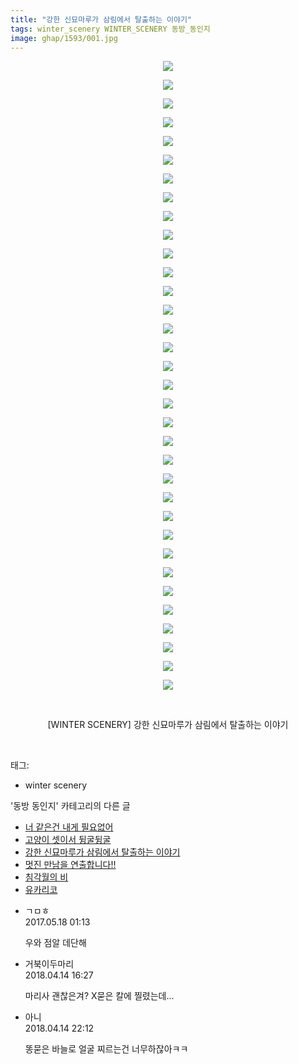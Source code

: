 ```yaml
---
title: "강한 신묘마루가 삼림에서 탈출하는 이야기"
tags: winter_scenery WINTER_SCENERY 동방_동인지
image: ghap/1593/001.jpg
---
```

<div class="article">
<p style="text-align: center; clear: none; float: none;"><img src="{{ site.nasurl }}/ghap/1593/001.jpg"/></p>
<p style="text-align: center; clear: none; float: none;"><img src="{{ site.nasurl }}/ghap/1593/002.jpg"/></p>
<p style="text-align: center; clear: none; float: none;"><img src="{{ site.nasurl }}/ghap/1593/003.jpg"/></p>
<p style="text-align: center; clear: none; float: none;"><img src="{{ site.nasurl }}/ghap/1593/004.jpg"/></p>
<p style="text-align: center; clear: none; float: none;"><img src="{{ site.nasurl }}/ghap/1593/005.jpg"/></p>
<p style="text-align: center; clear: none; float: none;"><img src="{{ site.nasurl }}/ghap/1593/006.jpg"/></p>
<p style="text-align: center; clear: none; float: none;"><img src="{{ site.nasurl }}/ghap/1593/007.jpg"/></p>
<p style="text-align: center; clear: none; float: none;"><img src="{{ site.nasurl }}/ghap/1593/008.jpg"/></p>
<p style="text-align: center; clear: none; float: none;"><img src="{{ site.nasurl }}/ghap/1593/009.jpg"/></p>
<p style="text-align: center; clear: none; float: none;"><img src="{{ site.nasurl }}/ghap/1593/010.jpg"/></p>
<p style="text-align: center; clear: none; float: none;"><img src="{{ site.nasurl }}/ghap/1593/011.jpg"/></p>
<p style="text-align: center; clear: none; float: none;"><img src="{{ site.nasurl }}/ghap/1593/012.jpg"/></p>
<p style="text-align: center; clear: none; float: none;"><img src="{{ site.nasurl }}/ghap/1593/013.jpg"/></p>
<p style="text-align: center; clear: none; float: none;"><img src="{{ site.nasurl }}/ghap/1593/014.jpg"/></p>
<p style="text-align: center; clear: none; float: none;"><img src="{{ site.nasurl }}/ghap/1593/015.jpg"/></p>
<p style="text-align: center; clear: none; float: none;"><img src="{{ site.nasurl }}/ghap/1593/016.jpg"/></p>
<p style="text-align: center; clear: none; float: none;"><img src="{{ site.nasurl }}/ghap/1593/017.jpg"/></p>
<p style="text-align: center; clear: none; float: none;"><img src="{{ site.nasurl }}/ghap/1593/018.jpg"/></p>
<p style="text-align: center; clear: none; float: none;"><img src="{{ site.nasurl }}/ghap/1593/019.jpg"/></p>
<p style="text-align: center; clear: none; float: none;"><img src="{{ site.nasurl }}/ghap/1593/020.jpg"/></p>
<p style="text-align: center; clear: none; float: none;"><img src="{{ site.nasurl }}/ghap/1593/021.jpg"/></p>
<p style="text-align: center; clear: none; float: none;"><img src="{{ site.nasurl }}/ghap/1593/022.jpg"/></p>
<p style="text-align: center; clear: none; float: none;"><img src="{{ site.nasurl }}/ghap/1593/023.jpg"/></p>
<p style="text-align: center; clear: none; float: none;"><img src="{{ site.nasurl }}/ghap/1593/024.jpg"/></p>
<p style="text-align: center; clear: none; float: none;"><img src="{{ site.nasurl }}/ghap/1593/025.jpg"/></p>
<p style="text-align: center; clear: none; float: none;"><img src="{{ site.nasurl }}/ghap/1593/026.jpg"/></p>
<p style="text-align: center; clear: none; float: none;"><img src="{{ site.nasurl }}/ghap/1593/027.jpg"/></p>
<p style="text-align: center; clear: none; float: none;"><img src="{{ site.nasurl }}/ghap/1593/028.jpg"/></p>
<p style="text-align: center; clear: none; float: none;"><img src="{{ site.nasurl }}/ghap/1593/029.jpg"/></p>
<p style="text-align: center; clear: none; float: none;"><img src="{{ site.nasurl }}/ghap/1593/030.jpg"/></p>
<p style="text-align: center; clear: none; float: none;"><img src="{{ site.nasurl }}/ghap/1593/031.jpg"/></p>
<p style="text-align: center; clear: none; float: none;"><img src="{{ site.nasurl }}/ghap/1593/032.jpg"/></p>
<p style="text-align: center; clear: none; float: none;"><img src="{{ site.nasurl }}/ghap/1593/033.jpg"/></p>
<p style="text-align: center; clear: none; float: none;"><img src="{{ site.nasurl }}/ghap/1593/034.jpg"/></p>
<p style="text-align: center; clear: none; float: none;"><br/></p>
<p style="text-align: center; clear: none; float: none;">[WINTER SCENERY] 강한 신묘마루가 삼림에서 탈출하는 이야기</p>
<p><br/></p>
</div><div class="tagTrail">
<p>태그: </p>
<ul>
<li>winter scenery</li>
</ul>
</div><div class="another">
<p>'동방 동인지' 카테고리의 다른 글</p>
<ul>
<li><a href="/2016-08-15-ghap_1596">너 같은건 내게 필요없어</a></li>
<li><a href="/2016-08-15-ghap_1594">고양이 셋이서 뒹굴뒹굴</a></li>
<li><a href="/2016-08-15-ghap_1593">강한 신묘마루가 삼림에서 탈출하는 이야기</a></li>
<li><a href="/2016-08-15-ghap_1592">멋진 만남을 연출합니다!!</a></li>
<li><a href="/2016-08-15-ghap_1591">침각월의 비</a></li>
<li><a href="/2016-08-15-ghap_1590">유카리코</a></li>
</ul>
</div><div class="cb_module cb_fluid">
<div class="cb_wrt cb_profile">
<div class="comment">
<ul>
<li class="cb_thumb_off" id="comment14991788">
<div class="cb_comment_area">
<div class="cb_info_area">
<div class="cb_section">
<span class="cb_nick_name">ㄱㅁㅎ</span>
</div>
<div class="cb_section">
<span class="cb_date">2017.05.18 01:13 </span>
</div>
</div>
<div class="cb_dsc_comment">
<p class="cb_dsc">
											우와 점알 데단해
										</p>
</div>
</div></li>
<li class="cb_thumb_off" id="comment15238951">
<div class="cb_comment_area">
<div class="cb_info_area">
<div class="cb_section">
<span class="cb_nick_name">거북이두마리</span>
</div>
<div class="cb_section">
<span class="cb_date">2018.04.14 16:27 </span>
</div>
</div>
<div class="cb_dsc_comment">
<p class="cb_dsc">
											마리사 괜찮은겨? X묻은 칼에 찔렸는데...
										</p>
</div>
</div></li>
<li class="cb_thumb_off" id="comment15239034">
<div class="cb_comment_area">
<div class="cb_info_area">
<div class="cb_section">
<span class="cb_nick_name">아니</span>
</div>
<div class="cb_section">
<span class="cb_date">2018.04.14 22:12 </span>
</div>
</div>
<div class="cb_dsc_comment">
<p class="cb_dsc">
											똥묻은 바늘로 얼굴 찌르는건 너무하잖아ㅋㅋ
										</p>
</div>
</div></li>
</ul>
</div>
</div><!-- commentList close -->
</div>